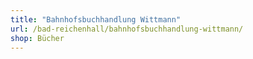 ```yaml
---
title: "Bahnhofsbuchhandlung Wittmann"
url: /bad-reichenhall/bahnhofsbuchhandlung-wittmann/
shop: Bücher
---
```

